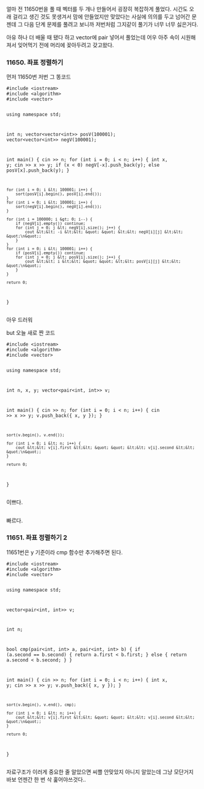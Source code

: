<p>얼마 전 11650번을 풀 때 벡터를 두 개나 만들어서 굉장히 복잡하게 풀었다. 시간도 오래 걸리고 생긴 것도 못생겨서 맘에 안들었지만 맞았다는 사실에 의의를 두고 넘어간 문젠데 그 다음 단계 문제를 풀려고 보니까 저번처럼 그지같이 풀기가 너무 너무 싫은거다.</p>
<p>아유 하나 더 배울 때 됐다 하고 vector에 pair 넣어서 풀었는데 어우 아주 속이 시원해져서 잊어먹기 전에 머리에 꽂아두려고 갖고왔다.</p>
<h3 id="11650-좌표-정렬하기">11650. 좌표 정렬하기</h3>
<p>먼저 11650번 저번 그 똥코드</p>
<pre><code class="language-c++">#include &lt;iostream&gt;
#include &lt;algorithm&gt;
#include &lt;vector&gt;

using namespace std;

int n;
vector&lt;vector&lt;int&gt;&gt; posV(100001);
vector&lt;vector&lt;int&gt;&gt; negV(100001);

int main() {
    cin &gt;&gt; n;
    for (int i = 0; i &lt; n; i++) {
        int x, y;
        cin &gt;&gt; x &gt;&gt; y;
        if (x &lt; 0) negV[-x].push_back(y);
        else posV[x].push_back(y);
    }

    for (int i = 0; i &lt; 100001; i++) {
        sort(posV[i].begin(), posV[i].end());
    }
    for (int i = 0; i &lt; 100001; i++) {
        sort(negV[i].begin(), negV[i].end());
    }

    for (int i = 100000; i &gt; 0; i--) {
        if (negV[i].empty()) continue;
        for (int j = 0; j &lt; negV[i].size(); j++) {
            cout &lt;&lt; -i &lt;&lt; &quot; &quot; &lt;&lt; negV[i][j] &lt;&lt; &quot;\n&quot;;
        }
    }
    for (int i = 0; i &lt; 100001; i++) {
        if (posV[i].empty()) continue;
        for (int j = 0; j &lt; posV[i].size(); j++) {
            cout &lt;&lt; i &lt;&lt; &quot; &quot; &lt;&lt; posV[i][j] &lt;&lt; &quot;\n&quot;;
        }
    }

    return 0;
}</code></pre>
<p>아우 드러워</p>
<p>but 오늘 새로 짠 코드</p>
<pre><code class="language-c++">#include &lt;iostream&gt;
#include &lt;algorithm&gt;
#include &lt;vector&gt;

using namespace std;

int n, x, y;
vector&lt;pair&lt;int, int&gt;&gt; v;

int main() {
    cin &gt;&gt; n;
    for (int i = 0; i &lt; n; i++) {
        cin &gt;&gt; x &gt;&gt; y;
        v.push_back({ x, y });
    }

    sort(v.begin(), v.end());

    for (int i = 0; i &lt; n; i++) {
        cout &lt;&lt; v[i].first &lt;&lt; &quot; &quot; &lt;&lt; v[i].second &lt;&lt; &quot;\n&quot;;
    }

    return 0;
}</code></pre>
<p>이쁘다.</p>
<p><img alt="" src="https://velog.velcdn.com/images/coolgamja_/post/44cb99fb-a602-4212-ae1e-8e9fb6117094/image.png" /></p>
<p>빠르다.</p>
<h3 id="11651-좌표-정렬하기-2">11651. 좌표 정렬하기 2</h3>
<p>11651번은 y 기준이라 cmp 함수만 추가해주면 된다.</p>
<pre><code class="language-c++">#include &lt;iostream&gt;
#include &lt;algorithm&gt;
#include &lt;vector&gt;

using namespace std;

vector&lt;pair&lt;int, int&gt;&gt; v;

int n;

bool cmp(pair&lt;int, int&gt; a, pair&lt;int, int&gt; b) {
    if (a.second == b.second) {
        return a.first &lt; b.first;
    }
    else {
        return a.second &lt; b.second;
    }
}

int main() {
    cin &gt;&gt; n;
    for (int i = 0; i &lt; n; i++) {
        int x, y;
        cin &gt;&gt; x &gt;&gt; y;
        v.push_back({ x, y });
    }

    sort(v.begin(), v.end(), cmp);

    for (int i = 0; i &lt; n; i++) {
        cout &lt;&lt; v[i].first &lt;&lt; &quot; &quot; &lt;&lt; v[i].second &lt;&lt; &quot;\n&quot;;
    }

    return 0;
}</code></pre>
<p>자료구조가 이러게 중요한 줄 알았으면 씨쁠 안맞았지
아니지 알았는데 그냥 모단거지 바보
언젠간 한 번 삭 훑어야쓰것다..</p>